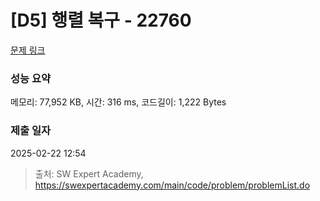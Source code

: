 # [D5] 행렬 복구 - 22760 

[문제 링크](https://swexpertacademy.com/main/code/problem/problemDetail.do?contestProbId=AZK3q5q6BdMDFAXk) 

### 성능 요약

메모리: 77,952 KB, 시간: 316 ms, 코드길이: 1,222 Bytes

### 제출 일자

2025-02-22 12:54



> 출처: SW Expert Academy, https://swexpertacademy.com/main/code/problem/problemList.do